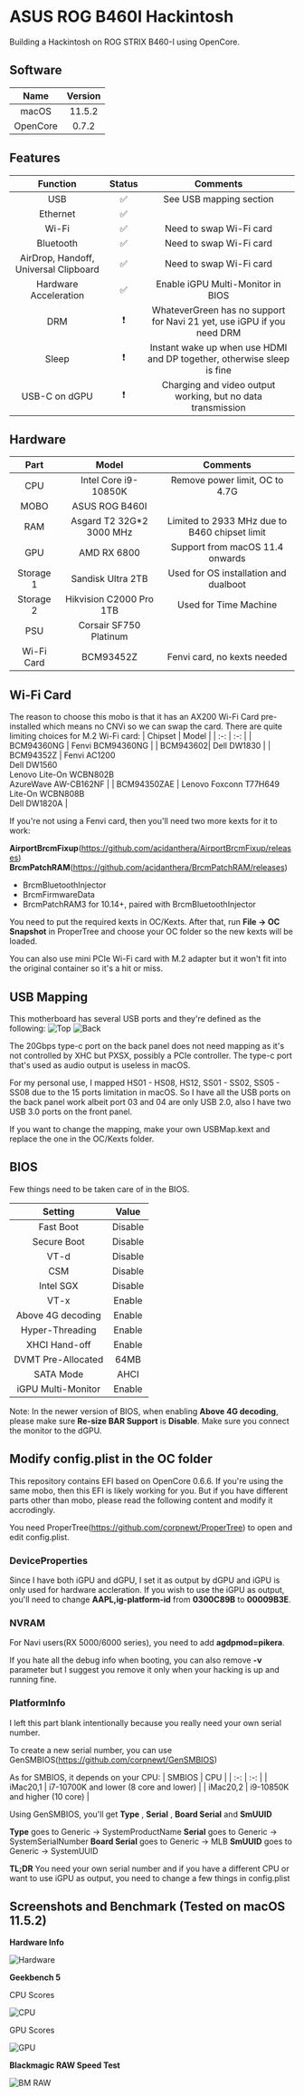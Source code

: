 # ASUS ROG B460I Hackintosh

Building a Hackintosh on ROG STRIX B460-I using OpenCore.
## Software
| Name | Version |
| :-: | :-: |
| macOS | 11.5.2 |
| OpenCore | 0.7.2 |

## Features
| Function | Status | Comments |
| :-: | :-: | :-: |
| USB | ✅ | See USB mapping section |
| Ethernet | ✅ | |
| Wi-Fi | ✅ | Need to swap Wi-Fi card |
| Bluetooth | ✅ | Need to swap Wi-Fi card |
| AirDrop, Handoff, Universal Clipboard | ✅ | Need to swap Wi-Fi card |
| Hardware Acceleration | ✅ | Enable iGPU Multi-Monitor in BIOS |
| DRM | ❗ | WhateverGreen has no support for Navi 21 yet, use iGPU if you need DRM |
| Sleep | ❗ | Instant wake up when use HDMI and DP together, otherwise sleep is fine |
| USB-C on dGPU | ❗ | Charging and video output working, but no data transmission |

## Hardware
| Part | Model | Comments |
| :-: | :-: | :-: |
| CPU | Intel Core i9-10850K | Remove power limit, OC to 4.7G |
| MOBO | ASUS ROG B460I | |
| RAM | Asgard T2 32G*2 3000 MHz| Limited to 2933 MHz due to B460 chipset limit |
| GPU | AMD RX 6800 | Support from macOS 11.4 onwards |
| Storage 1 | Sandisk Ultra 2TB | Used for OS installation and dualboot|
| Storage 2 | Hikvision C2000 Pro 1TB | Used for Time Machine |
| PSU | Corsair SF750 Platinum | |
| Wi-Fi Card | BCM93452Z | Fenvi card, no kexts needed |

## Wi-Fi Card
The reason to choose this mobo is that it has an AX200 Wi-Fi Card pre-installed which means no CNVi so we can swap the card.
There are quite limiting choices for M.2 Wi-Fi card:
| Chipset | Model |
| :-: | :-: |
| BCM94360NG | Fenvi BCM94360NG |
| BCM943602| Dell DW1830 |
| BCM94352Z | Fenvi AC1200 <br> Dell DW1560 <br> Lenovo Lite-On WCBN802B <br> AzureWave AW-CB162NF |
| BCM94350ZAE | Lenovo Foxconn T77H649 <br> Lite-On WCBN808B <br> Dell DW1820A |

If you're not using a Fenvi card, then you'll need two more kexts for it to work:

**AirportBrcmFixup**(https://github.com/acidanthera/AirportBrcmFixup/releases)
**BrcmPatchRAM**(https://github.com/acidanthera/BrcmPatchRAM/releases)
<ul>
<li>BrcmBluetoothInjector</li>
<li>BrcmFirmwareData</li>
<li>BrcmPatchRAM3 for 10.14+, paired with BrcmBluetoothInjector</li>
</ul>

You need to put the required kexts in OC/Kexts. After that, run **File -> OC Snapshot** in ProperTree and choose your OC folder so the new kexts will be loaded.

You can also use mini PCIe Wi-Fi card with M.2 adapter but it won't fit into the original container so it's a hit or miss.

## USB Mapping
This motherboard has several USB ports and they're defined as the following:
![Top](https://lightfocus-1256547063.cos.ap-hongkong.myqcloud.com/hackintosh/mb-top.png)
![Back](https://lightfocus-1256547063.cos.ap-hongkong.myqcloud.com/hackintosh/mb-back.png)

The 20Gbps type-c port on the back panel does not need mapping as it's not controlled by XHC but PXSX, possibly a PCIe controller. The type-c port that's used as audio output is useless in macOS.

For my personal use, I mapped HS01 - HS08, HS12, SS01 - SS02, SS05 - SS08 due to the 15 ports limitation in macOS. So I have all the USB ports on the back panel work albeit port 03 and 04 are only USB 2.0, also I have two USB 3.0 ports on the front panel.

If you want to change the mapping, make your own USBMap.kext and replace the one in the OC/Kexts folder.

## BIOS
Few things need to be taken care of in the BIOS.

| Setting | Value|
| :-: | :-: |
| Fast Boot | Disable |
| Secure Boot | Disable |
| VT-d | Disable |
| CSM | Disable |
| Intel SGX | Disable |
| VT-x | Enable |
| Above 4G decoding | Enable |
| Hyper-Threading | Enable |
| XHCI Hand-off | Enable |
| DVMT Pre-Allocated | 64MB |
| SATA Mode | AHCI |
| iGPU Multi-Monitor | Enable |

Note: In the newer version of BIOS, when enabling **Above 4G decoding**, please make sure **Re-size BAR Support** is **Disable**. Make sure you connect the monitor to the dGPU.

## Modify config.plist in the OC folder
This repository contains EFI based on OpenCore 0.6.6. If you're using the same mobo, then this EFI is likely working for you. But if you have different parts other than mobo, please read the following content and modify it accrodingly.

You need ProperTree(https://github.com/corpnewt/ProperTree) to open and edit config.plist.

### DeviceProperties
Since I have both iGPU and dGPU, I set it as output by dGPU and iGPU is only used for hardware accleration.
If you wish to use the iGPU as output, you'll need to change **AAPL,ig-platform-id** from **0300C89B** to **00009B3E**.

### NVRAM

For Navi users(RX 5000/6000 series), you need to add **agdpmod=pikera**.


If you hate all the debug info when booting, you can also remove **-v** parameter but I suggest you remove it only when your hacking is up and running fine.

### PlatformInfo
I left this part blank intentionally because you really need your own serial number.

To create a new serial number, you can use GenSMBIOS(https://github.com/corpnewt/GenSMBIOS)

As for SMBIOS, it depends on your CPU:
| SMBIOS | CPU |
| :-: | :-: |
| iMac20,1 | i7-10700K and lower (8 core and lower) |
| iMac20,2 | i9-10850K and higher (10 core) |

Using GenSMBIOS, you'll get **Type** , **Serial** , **Board Serial** and **SmUUID**

**Type** goes to Generic -> SystemProductName
**Serial** goes to Generic -> SystemSerialNumber
**Board Serial** goes to Generic -> MLB
**SmUUID** goes to Generic -> SystemUUID

**TL;DR** You need your own serial number and if you have a different CPU or want to use iGPU as output, you need to change a few things in config.plist

## Screenshots and Benchmark (Tested on macOS 11.5.2)

**Hardware Info**

![Hardware](https://lightfocus-1256547063.cos.ap-hongkong.myqcloud.com/hackintosh/Sensei.png)

**Geekbench 5**

CPU Scores

![CPU](https://lightfocus-1256547063.cos.ap-hongkong.myqcloud.com/hackintosh/CPU.png)

GPU Scores

![GPU](https://lightfocus-1256547063.cos.ap-hongkong.myqcloud.com/hackintosh/GPU.png)

**Blackmagic RAW Speed Test**

![BM RAW](https://lightfocus-1256547063.cos.ap-hongkong.myqcloud.com/hackintosh/BM.png)

